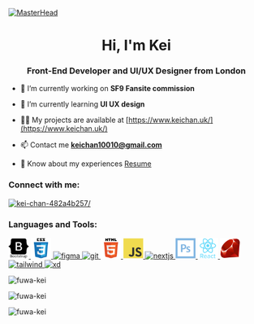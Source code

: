 [![MasterHead](https://media.licdn.com/dms/image/D4E16AQF5PNVULXp-4Q/profile-displaybackgroundimage-shrink_350_1400/0/1675478325904?e=1681344000&v=beta&t=U_4CSww_WH8ecK76or1qGvN9NIAUnQk-XfVhDkcqEWc)](https://www.keichan.uk/)
<h1 align="center">Hi, I'm Kei</h1>
<h3 align="center">Front-End Developer and UI/UX Designer from London</h3>

- 🔭 I’m currently working on **SF9 Fansite commission**

- 🌱 I’m currently learning **UI UX design**

- 👨‍💻 My projects are available at [https://www.keichan.uk/](https://www.keichan.uk/)

- 📫 Contact me **keichan10010@gmail.com**

- 📄 Know about my experiences [Resume](https://docs.google.com/document/d/1zF50bxlmbIsgWa4B_QcKuC2j42MEBkpXdwUKrOgQtTI)

<h3 align="left">Connect with me:</h3>
<p align="left">
<a href="https://linkedin.com/in/kei-chan-482a4b257/" target="blank"><img align="center" src="https://raw.githubusercontent.com/rahuldkjain/github-profile-readme-generator/master/src/images/icons/Social/linked-in-alt.svg" alt="kei-chan-482a4b257/" height="30" width="40" /></a>
</p>

<h3 align="left">Languages and Tools:</h3>
<p align="left"> <a href="https://getbootstrap.com" target="_blank" rel="noreferrer"> <img src="https://raw.githubusercontent.com/devicons/devicon/master/icons/bootstrap/bootstrap-plain-wordmark.svg" alt="bootstrap" width="40" height="40"/> </a> <a href="https://www.w3schools.com/css/" target="_blank" rel="noreferrer"> <img src="https://raw.githubusercontent.com/devicons/devicon/master/icons/css3/css3-original-wordmark.svg" alt="css3" width="40" height="40"/> </a> <a href="https://www.figma.com/" target="_blank" rel="noreferrer"> <img src="https://www.vectorlogo.zone/logos/figma/figma-icon.svg" alt="figma" width="40" height="40"/> </a> <a href="https://git-scm.com/" target="_blank" rel="noreferrer"> <img src="https://www.vectorlogo.zone/logos/git-scm/git-scm-icon.svg" alt="git" width="40" height="40"/> </a> <a href="https://www.w3.org/html/" target="_blank" rel="noreferrer"> <img src="https://raw.githubusercontent.com/devicons/devicon/master/icons/html5/html5-original-wordmark.svg" alt="html5" width="40" height="40"/> </a> <a href="https://developer.mozilla.org/en-US/docs/Web/JavaScript" target="_blank" rel="noreferrer"> <img src="https://raw.githubusercontent.com/devicons/devicon/master/icons/javascript/javascript-original.svg" alt="javascript" width="40" height="40"/> </a> <a href="https://nextjs.org/" target="_blank" rel="noreferrer"> <img src="https://cdn.worldvectorlogo.com/logos/nextjs-2.svg" alt="nextjs" width="40" height="40"/> </a> <a href="https://www.photoshop.com/en" target="_blank" rel="noreferrer"> <img src="https://raw.githubusercontent.com/devicons/devicon/master/icons/photoshop/photoshop-line.svg" alt="photoshop" width="40" height="40"/> </a> <a href="https://reactjs.org/" target="_blank" rel="noreferrer"> <img src="https://raw.githubusercontent.com/devicons/devicon/master/icons/react/react-original-wordmark.svg" alt="react" width="40" height="40"/> </a> <a href="https://www.ruby-lang.org/en/" target="_blank" rel="noreferrer"> <img src="https://raw.githubusercontent.com/devicons/devicon/master/icons/ruby/ruby-original.svg" alt="ruby" width="40" height="40"/> </a> <a href="https://tailwindcss.com/" target="_blank" rel="noreferrer"> <img src="https://www.vectorlogo.zone/logos/tailwindcss/tailwindcss-icon.svg" alt="tailwind" width="40" height="40"/> </a> <a href="https://www.adobe.com/products/xd.html" target="_blank" rel="noreferrer"> <img src="https://cdn.worldvectorlogo.com/logos/adobe-xd.svg" alt="xd" width="40" height="40"/> </a> </p>

<p><img src="https://github-readme-stats.vercel.app/api/top-langs?username=fuwa-kei&show_icons=true&locale=en&layout=compact" alt="fuwa-kei" /></p>


<img src="https://github-readme-stats.vercel.app/api?username=fuwa-kei&show_icons=true&locale=en" alt="fuwa-kei" /></p>


<p><img src="https://github-readme-streak-stats.herokuapp.com/?user=fuwa-kei&" alt="fuwa-kei" /></p>
